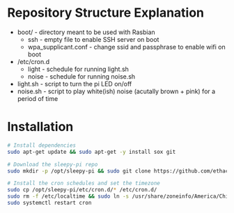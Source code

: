 
# Repository Structure Explanation

* boot/ - directory meant to be used with Rasbian
	* ssh - empty file to enable SSH server on boot
	* wpa_supplicant.conf - change ssid and passphrase to enable wifi on boot
* /etc/cron.d
	* light - schedule for running light.sh
	* noise - schedule for running noise.sh
* light.sh - script to turn the pi LED on/off
* noise.sh - script to play white(ish) noise (acutally brown + pink) for a period of time

# Installation

```bash
# Install dependencies
sudo apt-get update && sudo apt-get -y install sox git

# Download the sleepy-pi repo
sudo mkdir -p /opt/sleepy-pi && sudo git clone https://github.com/ethack/sleepy-pi /opt/sleepy-pi

# Install the cron schedules and set the timezone
sudo cp /opt/sleepy-pi/etc/cron.d/* /etc/cron.d/
sudo rm -f /etc/localtime && sudo ln -s /usr/share/zoneinfo/America/Chicago /etc/localtime
sudo systemctl restart cron
```